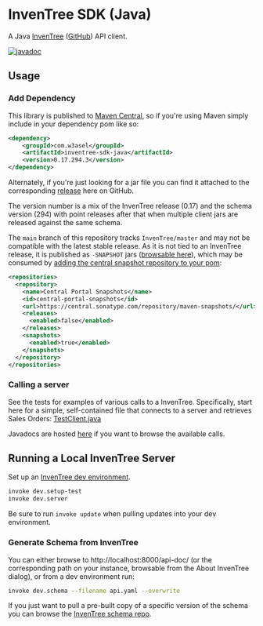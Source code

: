 # InvenTree SDK (Java)

A Java [InvenTree](https://inventree.org/) ([GitHub](https://github.com/inventree/InvenTree)) API client.

[![javadoc](https://javadoc.io/badge2/com.w3asel/inventree-sdk-java/javadoc.svg)](https://javadoc.io/doc/com.w3asel/inventree-sdk-java)

## Usage

### Add Dependency

This library is published to [Maven Central](https://central.sonatype.com/artifact/com.w3asel/inventree-sdk-java), so if you're using Maven simply include in your dependency pom like so:

```xml
<dependency>
    <groupId>com.w3asel</groupId>
    <artifactId>inventree-sdk-java</artifactId>
    <version>0.17.294.3</version>
</dependency>
```

Alternately, if you're just looking for a jar file you can find it attached to the corresponding [release](https://github.com/1337joe/inventree-sdk-java/releases) here on GitHub.

The version number is a mix of the InvenTree release (0.17) and the schema version (294) with point releases after that when multiple client jars are released against the same schema.

The `main` branch of this repository tracks `InvenTree/master` and may not be compatible with the latest stable release. As it is not tied to an InvenTree release, it is published as `-SNAPSHOT` jars ([browsable here](https://central.sonatype.com/service/rest/repository/browse/maven-snapshots/com/w3asel/inventree-sdk-java/)), which may be consumed by [adding the central snapshot repository to your pom](https://central.sonatype.org/publish/publish-portal-snapshots/#consuming-snapshot-releases-for-your-project):

```xml
<repositories>
  <repository>
    <name>Central Portal Snapshots</name>
    <id>central-portal-snapshots</id>
    <url>https://central.sonatype.com/repository/maven-snapshots/</url>
    <releases>
      <enabled>false</enabled>
    </releases>
    <snapshots>
      <enabled>true</enabled>
    </snapshots>
  </repository>
</repositories>
```

### Calling a server

See the tests for examples of various calls to a InvenTree. Specifically, start here for a simple, self-contained file that connects to a server and retrieves Sales Orders: [TestClient.java](src/test/java/com/w3asel/inventree/TestClient.java)

Javadocs are hosted [here](https://javadoc.io/doc/com.w3asel/inventree-sdk-java) if you want to browse the available calls.

## Running a Local InvenTree Server

Set up an [InvenTree dev environment](https://docs.inventree.org/en/stable/develop/devcontainer/).

```sh
invoke dev.setup-test
invoke dev.server
```

Be sure to run `invoke update` when pulling updates into your dev environment.

### Generate Schema from InvenTree

You can either browse to http://localhost:8000/api-doc/ (or the corresponding path on your instance, browsable from the About InvenTree dialog), or from a dev environment run:

```sh
invoke dev.schema --filename api.yaml --overwrite
```

If you just want to pull a pre-built copy of a specific version of the schema you can browse the [InvenTree schema repo](https://github.com/inventree/schema).
